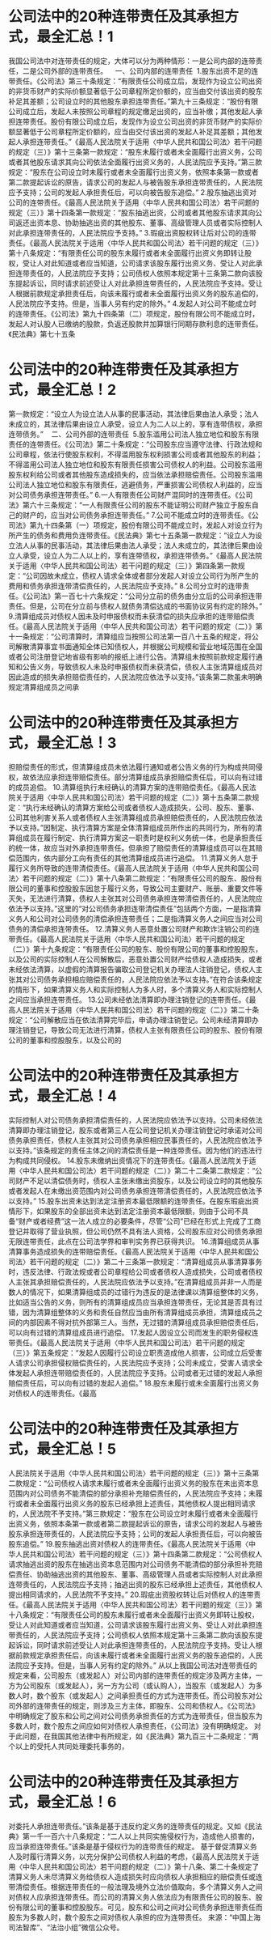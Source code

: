 # 公司法中的20种连带责任及其承担方式，最全汇总！1


我国公司法中对连带责任的规定，大体可以分为两种情形：一是公司内部的连带责任，二是公司外部的连带责任。
 
 一、公司内部的连带责任 
1.股东出资不足的连带责任。《公司法》第三十条规定：“有限责任公司成立后，发现作为设立公司出资的非货币财产的实际价额显著低于公司章程所定价额的，应当由交付该出资的股东补足其差额；公司设立时的其他股东承担连带责任。”第九十三条规定：“股份有限公司成立后，发起人未按照公司章程的规定缴足出资的，应当补缴；其他发起人承担连带责任。股份有限公司成立后，发现作为设立公司出资的非货币财产的实际价额显著低于公司章程所定价额的，应当由交付该出资的发起人补足其差额；其他发起人承担连带责任。”《最高人民法院关于适用〈中华人民共和国公司法〉若干问题的规定（三）》第十三条第一款规定：“股东未履行或者未全面履行出资义务，公司或者其他股东请求其向公司依法全面履行出资义务的，人民法院应予支持。”第三款规定：“股东在公司设立时未履行或者未全面履行出资义务，依照本条第一款或者第二款提起诉讼的原告，请求公司的发起人与被告股东承担连带责任的，人民法院应予支持；公司的发起人承担责任后，可以向被告股东追偿。”
2.股东抽逃出资对公司的连带责任。《最高人民法院关于适用〈中华人民共和国公司法〉若干问题的规定（三）》第十四条第一款规定：“股东抽逃出资，公司或者其他股东请求其向公司返还出资本息、协助抽逃出资的其他股东、董事、高级管理人员或者实际控制人对此承担连带责任的，人民法院应予支持。”
3.瑕疵出资股权转让后对公司的连带责任。《最高人民法院关于适用〈中华人民共和国公司法〉若干问题的规定（三）》第十八条规定：“有限责任公司的股东未履行或者未全面履行出资义务即转让股权，受让人对此知道或者应当知道，公司请求该股东履行出资义务、受让人对此承担连带责任的，人民法院应予支持；公司债权人依照本规定第十三条第二款向该股东提起诉讼，同时请求前述受让人对此承担连带责任的，人民法院应予支持。受让人根据前款规定承担责任后，向该未履行或者未全面履行出资义务的股东追偿的，人民法院应予支持。但是，当事人另有约定的除外。”
4.发起人对公司不能成立时的连带责任。《公司法》第九十四条第（二）项规定，股份有限公司不能成立时，发起人对认股人已缴纳的股款，负返还股款并加算银行同期存款利息的连带责任。《民法典》第七十五条

# 公司法中的20种连带责任及其承担方式，最全汇总！2

第一款规定：“设立人为设立法人从事的民事活动，其法律后果由法人承受；法人未成立的，其法律后果由设立人承受，设立人为二人以上的，享有连带债权，承担连带债务。”
 
 二、公司外部的连带责任 
5.股东滥用公司法人独立地位和股东有限责任的连带责任。《公司法》第二十条规定：“公司股东应当遵守法律、行政法规和公司章程，依法行使股东权利，不得滥用股东权利损害公司或者其他股东的利益；不得滥用公司法人独立地位和股东有限责任损害公司债权人的利益。公司股东滥用股东权利给公司或者其他股东造成损失的，应当依法承担赔偿责任。公司股东滥用公司法人独立地位和股东有限责任，逃避债务，严重损害公司债权人利益的，应当对公司债务承担连带责任。”
6.一人有限责任公司财产混同时的连带责任。《公司法》第六十三条规定：“一人有限责任公司的股东不能证明公司财产独立于股东自己的财产的，应当对公司债务承担连带责任。”
7.公司不能成立时的连带责任。《公司法》第九十四条第（一）项规定，股份有限公司不能成立时，发起人对设立行为所产生的债务和费用负连带责任。《民法典》第七十五条第一款规定：“设立人为设立法人从事的民事活动，其法律后果由法人承受；法人未成立的，其法律后果由设立人承受，设立人为二人以上的，享有连带债权，承担连带债务。”《最高人民法院关于适用〈中华人民共和国公司法〉若干问题的规定（三）》第四条第一款规定：“公司因故未成立，债权人请求全体或者部分发起人对设立公司行为所产生的费用和债务承担连带清偿责任的，人民法院应予支持。”
8.公司分立时的连带责任。《公司法》第一百七十六条规定：“公司分立前的债务由分立后的公司承担连带责任。但是，公司在分立前与债权人就债务清偿达成的书面协议另有约定的除外。”
9.清算组成员对债权人因未及时申报债权而未获清偿的损失应承担的连带赔偿责任。《最高人民法院关于适用〈中华人民共和国公司法〉若干问题的规定（二）》第十一条规定：“公司清算时，清算组应当按照公司法第一百八十五条的规定，将公司解散清算事宜书面通知全体已知债权人，并根据公司规模和营业地域范围在全国或者公司注册登记地省级有影响的报纸上进行公告。清算组未按照前款规定履行通知和公告义务，导致债权人未及时申报债权而未获清偿，债权人主张清算组成员对因此造成的损失承担赔偿责任的，人民法院应依法予以支持。”该条第二款虽未明确规定清算组成员之间承

# 公司法中的20种连带责任及其承担方式，最全汇总！3

担赔偿责任的形式，但清算组成员未依法履行通知或者公告义务的行为构成共同侵权，故依法应承担连带赔偿责任。部分清算组成员承担赔偿责任后，可以向有过错的成员追偿。
10.清算组执行未经确认的清算方案的连带赔偿责任。《最高人民法院关于适用〈中华人民共和国公司法〉若干问题的规定（二）》第十五条第二款规定：“执行未经确认的清算方案给公司或者债权人造成损失，公司、股东、董事、公司其他利害关系人或者债权人主张清算组成员承担赔偿责任的，人民法院应依法予以支持。”因制定、执行清算方案是全体清算组成员所作出的共同行为，所有的清算组成员在履行制定、执行清算方案这一职责时是权利义务统一体，也是承担责任的统一体，故应当对外承担连带责任。但承担了赔偿责任的清算组成员可以在其赔偿范围内，依内部分工向有责任的其他清算组成员进行追偿。
11.清算义务人怠于履行义务所导致的连带清偿责任。《最高人民法院关于适用〈中华人民共和国公司法〉若干问题的规定（二）》第十八条第二款规定：“有限责任公司的股东、股份有限公司的董事和控股股东因怠于履行义务，导致公司主要财产、账册、重要文件等灭失，无法进行清算，债权人主张其对公司债务承担连带清偿责任的，人民法院应依法予以支持。”这里的“对公司债务承担连带清偿责任”包括两个方面，一是指清算义务人和公司对公司债务的清偿承担连带责任；二是指清算义务人之间应当对公司债务的清偿承担连带责任。
12.清算义务人恶意处置公司财产和欺诈注销公司的连带责任。《最高人民法院关于适用〈中华人民共和国公司法〉若干问题的规定（二）》第十九条规定：“有限责任公司的股东、股份有限公司的董事和控股股东，以及公司的实际控制人在公司解散后，恶意处置公司财产给债权人造成损失，或者未经依法清算，以虚假的清算报告骗取公司登记机关办理法人注销登记，债权人主张其对公司债务承担相应赔偿责任的，人民法院应依法予以支持。”在符合该条规定的情形下，如果清算义务人和实际控制人为多人时，多个清算义务人和实际控制人之间应当承担连带责任。
13.公司未经依法清算即办理注销登记的连带责任。《最高人民法院关于适用〈中华人民共和国公司法〉若干问题的规定（二）》第二十条规定：“公司解散应当在依法清算完毕后，申请办理注销登记。公司未经清算即办理注销登记，导致公司无法进行清算，债权人主张有限责任公司的股东、股份有限公司的董事和控股股东，以及公司的

# 公司法中的20种连带责任及其承担方式，最全汇总！4

实际控制人对公司债务承担清偿责任的，人民法院应依法予以支持。公司未经依法清算即办理注销登记，股东或者第三人在公司登记机关办理注销登记时承诺对公司债务承担责任，债权人主张其对公司债务承担相应民事责任的，人民法院应依法予以支持。”该条规定的责任主体之间的清偿责任是一种连带责任。因为他们的违法行为构成共同侵权。
14.股东未缴纳出资情况下的连带责任。《最高人民法院关于适用〈中华人民共和国公司法〉若干问题的规定（二）》第二十二条第二款规定：“公司财产不足以清偿债务时，债权人主张未缴出资股东，以及公司设立时的其他股东或者发起人在未缴出资范围内对公司债务承担连带清偿责任的，人民法院应依法予以支持。”
15.股东出资未达到法定注册资本最低限额的连带责任。在股东瑕疵出资情形下，如果股东的全部出资未达到法定注册资本最低限额，则由于公司不具备“财产或者经费”这一法人成立的必要条件，尽管“公司”已经在形式上完成了工商登记并取得了营业执照，但公司仍然不具有法人资格，公司股东应对公司债务承担无限连带责任，此点在公司法学界和审判实务界已获得共识。
16.清算组成员从事清算事务造成损失的连带赔偿责任。《最高人民法院关于适用〈中华人民共和国公司法〉若干问题的规定（二）》第二十三条第一款规定：“清算组成员从事清算事务时，违反法律、行政法规或者公司章程给公司或者债权人造成损失，公司或者债权人主张其承担赔偿责任的，人民法院应依法予以支持。”在清算组成员并非一人而是数人的情况下，如果清算组成员的过错行为违反的是法律课以清算组整体的义务，比如适当公告的义务，则所有的清算组成员应当承担连带责任，无论其是否具有过错，因为清算组整体的义务和责任自然应当由所有清算组成员承担，清算组成员之间的内部因素不得对抗外部第三人。当然，无过错的清算组成员承担赔偿责任后，可以向有过错的清算组成员进行追偿。
17.发起人因设立公司而发生的职务侵权连带责任。《最高人民法院关于适用〈中华人民共和国公司法〉若干问题的规定（三）》第五条规定：“发起人因履行公司设立职责造成他人损害，公司成立后受害人请求公司承担侵权赔偿责任的，人民法院应予支持；公司未成立，受害人请求全体发起人承担连带赔偿责任的，人民法院应予支持。公司或者无过错的发起人承担赔偿责任后，可以向有过错的发起人追偿。”
18.股东未履行或未全面履行出资义务对债权人的连带责任。《最高

# 公司法中的20种连带责任及其承担方式，最全汇总！5

人民法院关于适用〈中华人民共和国公司法〉若干问题的规定（三）》第十三条第二款规定：“公司债权人请求未履行或者未全面履行出资义务的股东在未出资本息范围内对公司债务不能清偿的部分承担补充赔偿责任的，人民法院应予支持；未履行或者未全面履行出资义务的股东已经承担上述责任，其他债权人提出相同请求的，人民法院不予支持。”第三款规定：“股东在公司设立时未履行或者未全面履行出资义务，依照本条第一款或者第二款提起诉讼的原告，请求公司的发起人与被告股东承担连带责任的，人民法院应予支持；公司的发起人承担责任后，可以向被告股东追偿。”
19.股东抽逃出资对债权人的连带责任。《最高人民法院关于适用〈中华人民共和国公司法〉若干问题的规定（三）》第十四条第二款规定：“公司债权人请求抽逃出资的股东在抽逃出资本息范围内对公司债务不能清偿的部分承担补充赔偿责任、协助抽逃出资的其他股东、董事、高级管理人员或者实际控制人对此承担连带责任的，人民法院应予支持；抽逃出资的股东已经承担上述责任，其他债权人提出相同请求的，人民法院不予支持。”
20.瑕疵出资股权转让后对债权人的连带责任。《最高人民法院关于适用〈中华人民共和国公司法〉若干问题的规定（三）》第十八条规定：“有限责任公司的股东未履行或者未全面履行出资义务即转让股权，受让人对此知道或者应当知道，公司请求该股东履行出资义务、受让人对此承担连带责任的，人民法院应予支持；公司债权人依照本规定第十三条第二款向该股东提起诉讼，同时请求前述受让人对此承担连带责任的，人民法院应予支持。受让人根据前款规定承担责任后，向该未履行或者未全面履行出资义务的股东追偿的，人民法院应予支持。但是，当事人另有约定的除外。”
从以上我国公司法对连带责任的规定来看，公司股东（或发起人）对公司内部的连带责任的规定涉及两方主体，一方为公司股东（或发起人），另一方为公司（或认购人），当股东（或发起人）为多数人时，数个股东（或发起人）之间承担责任的方式为连带责任。而公司股东对公司外部的连带责任的规定，则涉及三方主体，即股东、公司和债权人。《公司法》中明确规定了股东和公司之间对公司债务承担责任的方式为连带责任，但当股东为多数人时，数个股东之间应如何对债权人承担责任，《公司法》没有明确规定。
对于此问题，在我国其他法律中有所规定，如《民法典》第九百三十二条规定：“两个以上的受托人共同处理委托事务的，

# 公司法中的20种连带责任及其承担方式，最全汇总！6

对委托人承担连带责任。”该条是基于违反约定义务的连带责任的规定。又如《民法典》第一千一百六十八条规定：“二人以上共同实施侵权行为，造成他人损害的，应当承担连带责任。”该条是基于侵权行为的连带责任的规定。
基于督促清算义务人及时履行清算义务，以充分保护公司债权人利益的考虑，《最高人民法院关于适用〈中华人民共和国公司法〉若干问题的规定（二）》第十八条、第二十条规定了清算义务人未尽清算义务给债权人造成损失时应向债权人承担相应的赔偿责任或连带清偿责任。根据连带责任的一般法理及境外立法价值取向，多个清算义务人之间对债权人应承担连带责任。而公司的清算义务人依法应为有限责任公司的股东、股份有限公司的董事和控股股东。可见，股东和公司之间对公司债务承担连带责任而股东为多数人时，数个股东之间对债权人承担的应为连带责任。
来源：“中国上海司法智库”、“法治小组”微信公众号。


